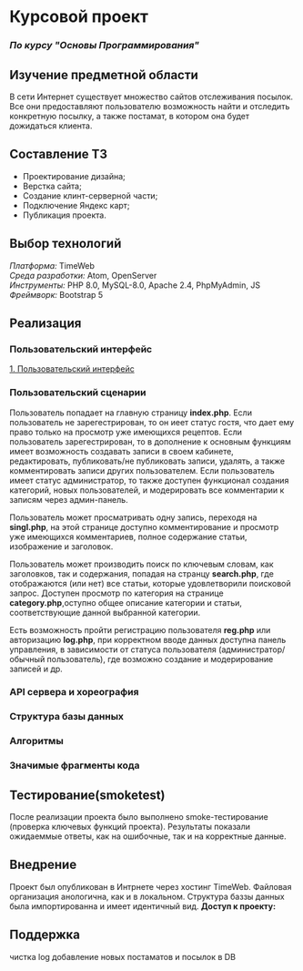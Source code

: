 # Курсовой проект
### *По курсу "Основы Программирования"*

## Изучение предметной области

В сети Интернет существует множество сайтов отслеживания посылок. Все они предоставляют пользователю возможность найти и отследить конкретную посылку, а также постамат, в котором она будет дожидаться клиента. 

## Составление ТЗ

- Проектирование дизайна;
- Верстка сайта;
- Создание клинт-серверной части;
- Подключение Яндекс карт;
- Публикация проекта.

## Выбор технологий

*Платформа:* TimeWeb  
*Среда разработки:* Atom, OpenServer <br>
*Инструменты:* PHP 8.0, MySQL-8.0, Apache 2.4, PhpMyAdmin, JS <br>
*Фреймворк:* Bootstrap 5 <br>

## Реализация

### Пользовательский интерфейс

[1. Пользовательский интерфейс]()

### Пользовательский сценарии

Пользователь попадает на главную страницу **index.php**. 
Если пользователь не зарегестрирован, то он иеет статус гостя, что дает ему право только на просмотр уже имеющихся рецептов. Если пользователь зарегестрирован, то в дополнение к основным функциям имеет возможность создавать записи в своем кабинете, редактировать, публиковать/не публиковать записи, удалять, а также комментировать записи других пользователем. Если пользователь имеет статус администратор, то также доступен функционал создания категорий, новых пользователей, и модерировать все комментарии к записям через админ-панель.  

Пользователь может просматривать одну запись, переходя на **singl.php**, на этой странице доступно комментирование и просмотр уже имеющихся комментариев, полное содержание статьи, изображение и заголовок.  

Пользователь может производить поиск по ключевым словам, как заголовков, так и содержания, попадая на странцу **search.php**, где отображаются (или нет) все статьи, которые удовлетворили поисковой запрос.
Доступен просмотр по категория на странице **category.php**,оступно общее описание категории и статьи, соответствующие данной выбранной категории.

Есть возможность пройти регистрацию пользователя **reg.php** или авторизацию **log.php**, при корректном вводе данных доступна панель управления, в зависимости от статуса пользователя (администратор/обычный пользователь), где возможно создание и модерирование записей и др.

### API сервера и хореография

### Структура базы данных

### Алгоритмы

### Значимые фрагменты кода

## Тестирование(smoketest)

После реализации проекта было выполнено smoke-тестирование (проверка ключевых функций проекта). Результаты показали ожидаеммые ответы, как на ошибочные, так и на корректные данные.

## Внедрение

Проект был опубликован в Интрнете через хостинг TimeWeb. Файловая организация анологична, как и в локальном. Структура баззы данных была импортированна и имеет идентичный вид.
**Доступ к проекту:** 

## Поддержка
чистка log
добавление новых постаматов и посылок в DB
